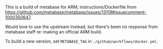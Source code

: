 This is a build of metabase for ARM; instructions/Dockerfile from
https://github.com/metabase/metabase/issues/13119#issuecomment-1000350647.

Would love to use the upstream instead, but there's been no response from
metabase staff re: making an official ARM build.

To build a new version, set `METABASE_TAG` in `./github/workflows/docker.yml`.
